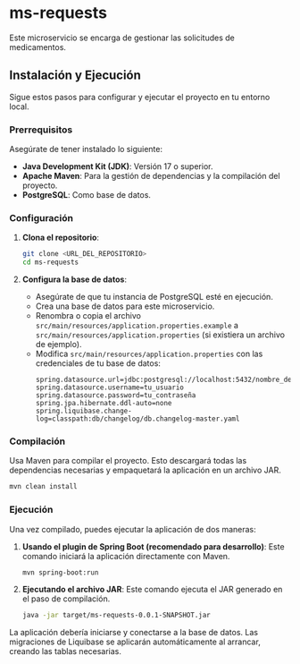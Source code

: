 # ms-requests

Este microservicio se encarga de gestionar las solicitudes de medicamentos.

## Instalación y Ejecución

Sigue estos pasos para configurar y ejecutar el proyecto en tu entorno local.

### Prerrequisitos

Asegúrate de tener instalado lo siguiente:
- **Java Development Kit (JDK)**: Versión 17 o superior.
- **Apache Maven**: Para la gestión de dependencias y la compilación del proyecto.
- **PostgreSQL**: Como base de datos.

### Configuración

1.  **Clona el repositorio**:
    ```bash
    git clone <URL_DEL_REPOSITORIO>
    cd ms-requests
    ```

2.  **Configura la base de datos**:
    - Asegúrate de que tu instancia de PostgreSQL esté en ejecución.
    - Crea una base de datos para este microservicio.
    - Renombra o copia el archivo `src/main/resources/application.properties.example` a `src/main/resources/application.properties` (si existiera un archivo de ejemplo).
    - Modifica `src/main/resources/application.properties` con las credenciales de tu base de datos:
      ```properties
      spring.datasource.url=jdbc:postgresql://localhost:5432/nombre_de_tu_bd
      spring.datasource.username=tu_usuario
      spring.datasource.password=tu_contraseña
      spring.jpa.hibernate.ddl-auto=none
      spring.liquibase.change-log=classpath:db/changelog/db.changelog-master.yaml
      ```

### Compilación

Usa Maven para compilar el proyecto. Esto descargará todas las dependencias necesarias y empaquetará la aplicación en un archivo JAR.

```bash
mvn clean install
```

### Ejecución

Una vez compilado, puedes ejecutar la aplicación de dos maneras:

1.  **Usando el plugin de Spring Boot (recomendado para desarrollo)**:
    Este comando iniciará la aplicación directamente con Maven.
    ```bash
    mvn spring-boot:run
    ```

2.  **Ejecutando el archivo JAR**:
    Este comando ejecuta el JAR generado en el paso de compilación.
    ```bash
    java -jar target/ms-requests-0.0.1-SNAPSHOT.jar
    ```

La aplicación debería iniciarse y conectarse a la base de datos. Las migraciones de Liquibase se aplicarán automáticamente al arrancar, creando las tablas necesarias.
